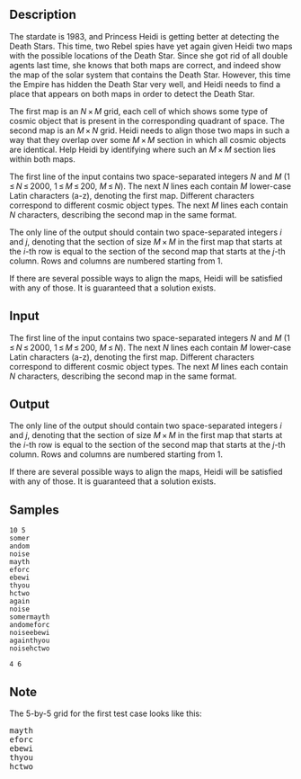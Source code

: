 ## Description

<div><p>The stardate is 1983, and Princess Heidi is getting better at detecting the Death Stars. This time, two Rebel spies have yet again given Heidi two maps with the possible locations of the Death Star. Since she got rid of all double agents last time, she knows that both maps are correct, and indeed show the map of the solar system that contains the Death Star. However, this time the Empire has hidden the Death Star very well, and Heidi needs to find a place that appears on both maps in order to detect the Death Star.</p><p>The first map is an <span class="tex-span"><i>N</i> × <i>M</i></span> grid, each cell of which shows some type of cosmic object that is present in the corresponding quadrant of space. The second map is an <span class="tex-span"><i>M</i> × <i>N</i></span> grid. Heidi needs to align those two maps in such a way that they overlap over some <span class="tex-span"><i>M</i> × <i>M</i></span> section in which all cosmic objects are identical. Help Heidi by identifying where such an <span class="tex-span"><i>M</i> × <i>M</i></span> section lies within both maps.</p></div><div class="input-specification"><p>The first line of the input contains two space-separated integers <span class="tex-span"><i>N</i></span> and <span class="tex-span"><i>M</i></span> (<span class="tex-span">1 ≤ <i>N</i> ≤ 2000</span>, <span class="tex-span">1 ≤ <i>M</i> ≤ 200</span>, <span class="tex-span"><i>M</i> ≤ <i>N</i></span>). The next <span class="tex-span"><i>N</i></span> lines each contain <span class="tex-span"><i>M</i></span> lower-case Latin characters (<span class="tex-font-style-tt">a</span>-<span class="tex-font-style-tt">z</span>), denoting the first map. Different characters correspond to different cosmic object types. The next <span class="tex-span"><i>M</i></span> lines each contain <span class="tex-span"><i>N</i></span> characters, describing the second map in the same format. </p></div><div class="output-specification"><p>The only line of the output should contain two space-separated integers <span class="tex-span"><i>i</i></span> and <span class="tex-span"><i>j</i></span>, denoting that the section of size <span class="tex-span"><i>M</i> × <i>M</i></span> in the first map that starts at the <span class="tex-span"><i>i</i></span>-th row is equal to the section of the second map that starts at the <span class="tex-span"><i>j</i></span>-th column. Rows and columns are numbered starting from 1.</p><p>If there are several possible ways to align the maps, Heidi will be satisfied with any of those. It is guaranteed that a solution exists.</p></div>

## Input

<p>The first line of the input contains two space-separated integers <span class="tex-span"><i>N</i></span> and <span class="tex-span"><i>M</i></span> (<span class="tex-span">1 ≤ <i>N</i> ≤ 2000</span>, <span class="tex-span">1 ≤ <i>M</i> ≤ 200</span>, <span class="tex-span"><i>M</i> ≤ <i>N</i></span>). The next <span class="tex-span"><i>N</i></span> lines each contain <span class="tex-span"><i>M</i></span> lower-case Latin characters (<span class="tex-font-style-tt">a</span>-<span class="tex-font-style-tt">z</span>), denoting the first map. Different characters correspond to different cosmic object types. The next <span class="tex-span"><i>M</i></span> lines each contain <span class="tex-span"><i>N</i></span> characters, describing the second map in the same format. </p>

## Output

<p>The only line of the output should contain two space-separated integers <span class="tex-span"><i>i</i></span> and <span class="tex-span"><i>j</i></span>, denoting that the section of size <span class="tex-span"><i>M</i> × <i>M</i></span> in the first map that starts at the <span class="tex-span"><i>i</i></span>-th row is equal to the section of the second map that starts at the <span class="tex-span"><i>j</i></span>-th column. Rows and columns are numbered starting from 1.</p><p>If there are several possible ways to align the maps, Heidi will be satisfied with any of those. It is guaranteed that a solution exists.</p>

## Samples

```input1
10 5
somer
andom
noise
mayth
eforc
ebewi
thyou
hctwo
again
noise
somermayth
andomeforc
noiseebewi
againthyou
noisehctwo

```

```output1
4 6

```




## Note

<p>The 5-by-5 grid for the first test case looks like this: </p><pre class="verbatim">
mayth
eforc
ebewi
thyou
hctwo
</pre>
